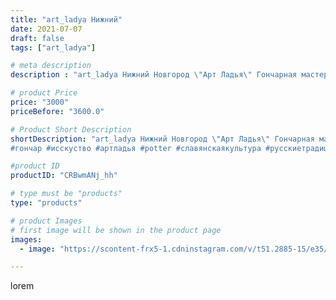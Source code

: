 ```yaml
---
title: "art_ladya Нижний"
date: 2021-07-07
draft: false
tags: ["art_ladya"]

# meta description
description : "art_ladya Нижний Новгород \"Арт Ладья\" Гончарная мастерская в Нижнем Новгороде. Изготовление керамики и мастер//-классы по обучению. https://vk.com/art_ladya a"

# product Price
price: "3000"
priceBefore: "3600.0"

# Product Short Description
shortDescription: "art_ladya Нижний Новгород \"Арт Ладья\" Гончарная мастерская в Нижнем Новгороде. Изготовление керамики и мастер//-классы по обучению. https://vk.com/art_ladya art_ladya@mail.ru art//-ladya.Livemaster.ru
#гончар #исскуство #артладья #potter #славянскаякультура #русскиетрадиции #керамикаручнаяработа #гончарнаямастерская #керамиканазаказ #handmade #купало #керамика #эксклюзивнаякерамика #праздник #ceramicar #волшебство #claygoods #магия #medieval #ceramic #design #реконструкция #огонь #ceramicart  #фестиваль #гончаноедело #иванкупала #clay #авторскаякерамика #лето"

#product ID
productID: "CRBwmANj_hh"

# type must be "products"
type: "products"

# product Images
# first image will be shown in the product page
images:
  - image: "https://scontent-frx5-1.cdninstagram.com/v/t51.2885-15/e35/210911841_1922368084597859_7588460207738142594_n.jpg?se=7&_nc_ht=scontent-frx5-1.cdninstagram.com&_nc_cat=111&_nc_ohc=JCdn3w1RZIIAX8h8L1D&edm=APU89FABAAAA&ccb=7-4&oh=01220d1ba231be2b1aae163f6ca62fcd&oe=612B6682&_nc_sid=86f79a&ig_cache_key=MjYxMjU4Mjk3NjY1MTc4NjMzNw%3D%3D.2-ccb7-4"

---
```

lorem
